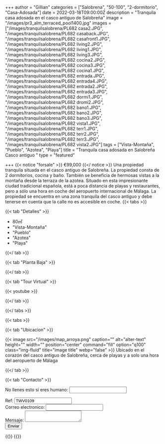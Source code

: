+++
author = "Gillian"
categories = ["Salobrena", "50-100", "2-dormitorio", "Casa-Adosada"]
date = 2022-03-18T09:00:00Z
description = "Tranquila casa adosada en el casco antiguo de Salobreña"
image = "/images/pr3_alm_terraced_pool1400.jpg"
images = ["/images/tranquilsalobrena/PL682 casa2.JPG", "/images/tranquilsalobrena/PL682 casaback.JPG", "/images/tranquilsalobrena/PL682 casafront1.JPG", "/images/tranquilsalobrena/PL682 living2.JPG", "/images/tranquilsalobrena/PL682 living1.JPG", "/images/tranquilsalobrena/PL682 living3.JPG", "/images/tranquilsalobrena/PL682 cocina2.JPG", "/images/tranquilsalobrena/PL682 cocina3.JPG", "/images/tranquilsalobrena/PL682 cocina1.JPG", "/images/tranquilsalobrena/PL682 entrada.JPG", "/images/tranquilsalobrena/PL682 entrada4.JPG", "/images/tranquilsalobrena/PL682 entrada2.JPG", "/images/tranquilsalobrena/PL682 entrada3.JPG", "/images/tranquilsalobrena/PL682 dormi1.JPG", "/images/tranquilsalobrena/PL682 dromi2.JPG", "/images/tranquilsalobrena/PL682 bano1.JPG", "/images/tranquilsalobrena/PL682 bano2.JPG", "/images/tranquilsalobrena/PL682 bano3.JPG", "/images/tranquilsalobrena/PL682 vista1.JPG", "/images/tranquilsalobrena/PL682 terr1.JPG", "/images/tranquilsalobrena/PL682 terr2.JPG", "/images/tranquilsalobrena/PL682 terr3.JPG", "/images/tranquilsalobrena/PL682 vista2.JPG"]
tags = ["Vista-Montaña", "Pueblo", "Azotea", "Playa"]
title = "Tranquila casa adosada en Salobreña Casco antiguo "
type = "featured"

+++
{{< notice "forsale" >}}
€99,000
{{</ notice >}}
Una propiedad tranquila situada en el casco antiguo de Salobreña. La propiedad consta de 2 dormitorios, cocina y baño. También se beneficia de hermosas vistas a la montaña desde la terraza de la azotea. Situado en esta impresionante ciudad tradicional española, está a poca distancia de playas y restaurantes, pero a sólo una hora en coche del aeropuerto internacional de Málaga. La propiedad se encuentra en una zona tranquila del casco antiguo y debe tenerse en cuenta que la calle no es accesible en coche.
{{< tabs >}}

{{< tab "Detalles" >}}

* 80&#x33A1;
* "Vista-Montaña"
* "Pueblo"
* "Azotea"
* "Playa"

{{</ tab >}}

{{< tab "Planta Baja" >}}

{{</ tab >}}

{{< tab "Tour Virtual" >}}

{{< youtube  >}}

{{</ tab >}}

{{</ tabs >}}

{{< tabs >}}

{{< tab "Ubicacion" >}}

{{< image src="/images/map_arroya.png" caption="" alt="alter-text" height="" width="" position="center" command="fill" option="q100" class="img-fluid" title="image title" webp="false" >}}
Ubicado en el corazón del casco antiguo de Salobreña, cerca de playas y a solo una hora del aeropuerto de Málaga

{{</ tab >}}

{{< tab "Contacto" >}}
<form name="propertyContact" method="POST" netlify-honeypot="bot-field" data-netlify="true">
<div class="form-group">
<p class="d-none"><label>No llenes esto si eres humano: <input name="bot-field" /></label></p>
</div>
<div class="form-group">
<label>Ref: <input name="property-ref" class="form-control" value="TWV0109" readonly/></label>
</div>
<div class="form-group">
<label>Correo electronico: <input type="text" class="form-control" name="email" /></label>
</div>
<div class="form-group">
<label>Mensaje: </label> <textarea name="message" class="form-control"></textarea>
</div>
<button type="submit" class="btn btn-primary">Enviar</button>
</form>
{{</ tab >}}
{{</ tabs >}}

